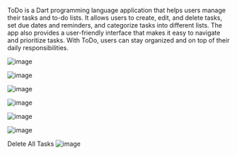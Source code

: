ToDo is a Dart programming language application that helps users manage their tasks and to-do lists. It allows users to create, edit, and delete tasks, set due dates and reminders, and categorize tasks into different lists. The app also provides a user-friendly interface that makes it easy to navigate and prioritize tasks. With ToDo, users can stay organized and on top of their daily responsibilities.

![image](https://user-images.githubusercontent.com/114382094/233983082-bcac8ba7-5b46-4348-8b8d-2915b17b5010.png)

![image](https://user-images.githubusercontent.com/114382094/233983191-e34301e4-e6d5-45f2-8d95-8f0f40a671a5.png)

![image](https://user-images.githubusercontent.com/114382094/233983365-3c67733a-47a8-446e-9717-75afed1c8e11.png)

![image](https://user-images.githubusercontent.com/114382094/233983449-e41e7523-9ba7-4fe4-8443-0d5bca93f399.png)

![image](https://user-images.githubusercontent.com/114382094/233983564-fee7fd57-9e0c-4300-b84a-a636829b0afd.png)

![image](https://user-images.githubusercontent.com/114382094/233983665-a46a3197-3e1e-4bd2-9552-9a5a16276ebb.png)

Delete All Tasks
![image](https://user-images.githubusercontent.com/114382094/233983839-f79a669d-7791-4909-8e7f-ea653fe72a11.png)
